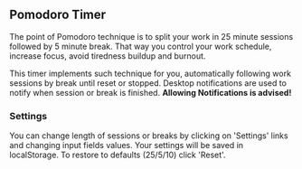 ## Pomodoro Timer

The point of Pomodoro technique is to split your work in 25 minute sessions followed by 5 minute break. That way you control your work schedule, increase focus, avoid tiredness buildup and burnout.

This timer implements such technique for you, automatically following work sessions by break until reset or stopped. Desktop notifications are used to notify when session or break is finished. **Allowing Notifications is advised!**

### Settings
You can change length of sessions or breaks by clicking on 'Settings' links and changing input fields values. Your settings will be saved in localStorage. To restore to defaults (25/5/10) click 'Reset'.

